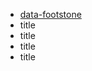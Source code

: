 - [data-footstone](https://www.npmjs.com/package/data-footstone)  
- title  
- title  
- title  
- title  